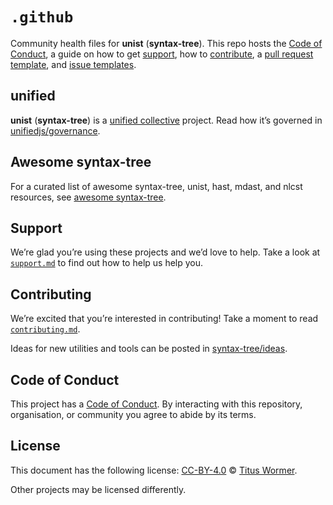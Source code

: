 # `.github`

Community health files for **unist** (**syntax-tree**).
This repo hosts the [Code of Conduct][coc], a guide on how to get [support][],
how to [contribute][], a [pull request template][pr], and [issue
templates][issue].

## unified

**unist** (**syntax-tree**) is a [unified collective][unified] project.
Read how it’s governed in [unifiedjs/governance][governance].

## Awesome syntax-tree

For a curated list of awesome syntax-tree, unist, hast, mdast, and nlcst
resources, see [awesome syntax-tree][awesome].

## Support

We’re glad you’re using these projects and we’d love to help.
Take a look at [`support.md`][support] to find out how to help us help you.

## Contributing

We’re excited that you’re interested in contributing!
Take a moment to read [`contributing.md`][contribute].

Ideas for new utilities and tools can be posted in [syntax-tree/ideas][ideas].

## Code of Conduct

This project has a [Code of Conduct][coc].
By interacting with this repository, organisation, or community you agree to
abide by its terms.

## License

This document has the following license:
[CC-BY-4.0][license] © [Titus Wormer][author].

Other projects may be licensed differently.

<!-- Definitions -->

[license]: https://creativecommons.org/licenses/by/4.0/

[author]: http://wooorm.com

[coc]: code-of-conduct.md

[contribute]: contributing.md

[support]: support.md

[awesome]: https://github.com/syntax-tree/awesome-syntax-tree

[ideas]: https://github.com/syntax-tree/ideas

[pr]: .github/pull-request-template.md

[issue]: .github/ISSUE_TEMPLATE

[unified]: https://github.com/unifiedjs

[governance]: https://github.com/unifiedjs/governance
